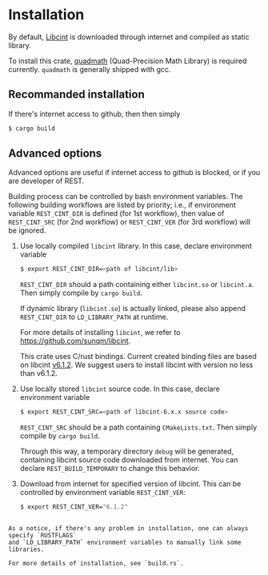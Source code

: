 # Installation

By default, [Libcint](https://github.com/sunqm/libcint) is downloaded through internet and compiled as static library.

To install this crate, [quadmath](https://gcc.gnu.org/onlinedocs/libquadmath/) (Quad-Precision Math Library) is required currently.
`quadmath` is generally shipped with gcc.

## Recommanded installation

If there's internet access to github, then then simply
```bash
$ cargo build
```

## Advanced options

Advanced options are useful if internet access to github is blocked, or if you are developer of REST.

Building process can be controlled by bash environment variables.
The following building workflows are listed by priority;
i.e., if environment variable `REST_CINT_DIR` is defined (for 1st workflow),
then value of `REST_CINT_SRC` (for 2nd workflow) or `REST_CINT_VER` (for 3rd workflow) will be ignored.

1. Use locally compiled `libcint` library. In this case, declare environment variable
    ```bash
    $ export REST_CINT_DIR=<path of libcint/lib>
    ```
    `REST_CINT_DIR` should a path containing either `libcint.so` or `libcint.a`.
    Then simply compile by `cargo build`.

    If dynamic library (`libcint.so`) is actually linked, please also append `REST_CINT_DIR` to `LD_LIBRARY_PATH` at runtime.

    For more details of installing `libcint`, we refer to <https://github.com/sunqm/libcint>.

    This crate uses C/rust bindings.
    Current created binding files are based on libcint [v6.1.2](https://github.com/sunqm/libcint/releases/tag/v6.1.2).
    We suggest users to install libcint with version no less than v6.1.2.

2. Use locally stored `libcint` source code. In this case, declare environment variable
    ```bash
    $ export REST_CINT_SRC=<path of libcint-6.x.x source code>
    ```
    `REST_CINT_SRC` should be a path containing `CMakeLists.txt`.
    Then simply compile by `cargo build`.

    Through this way, a temporary directory `debug` will be generated,
    containing libcint source code downloaded from internet. You can declare
    `REST_BUILD_TEMPORARY` to change this behavior.

3. Download from internet for specified version of libcint.
    This can be controlled by environment variable `REST_CINT_VER`:
    ```bash
    $ export REST_CINT_VER="6.1.2"
    ```

```admonish note

As a notice, if there's any problem in installation, one can always specify `RUSTFLAGS`
and `LD_LIBRARY_PATH` environment variables to manually link some libraries.

For more details of installation, see `build.rs`.

```
